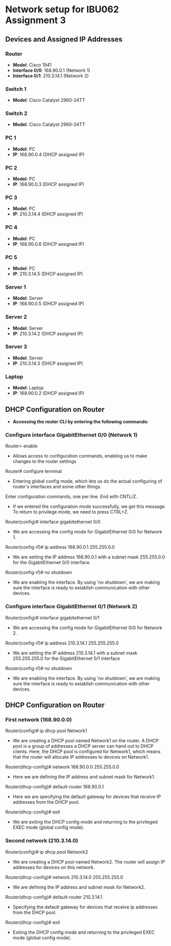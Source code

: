 # Network setup for IBU062 Assignment 3

## Devices and Assigned IP Addresses

### Router 
- **Model**: Cisco 1941
- **Interface 0/0**: 168.90.0.1 (Network 1)
- **Interface 0/1**: 210.3.14.1 (Network 2)

### Switch 1
- **Model**: Cisco Catalyst 2960-24TT

### Switch 2 
- **Model**: Cisco Catalyst 2960-24TT

### PC 1
- **Model**: PC
- **IP**: 168.90.0.4 (DHCP assigned IP)

### PC 2
- **Model**: PC
- **IP**: 168.90.0.3 (DHCP assigned IP)

### PC 3
- **Model**: PC
- **IP**: 210.3.14.4 (DHCP assigned IP)

### PC 4
- **Model**: PC
- **IP**: 168.90.0.6 (DHCP assigned IP)

### PC 5
- **Model**: PC
- **IP**: 210.3.14.5 (DHCP assigned IP)

### Server 1
- **Model**: Server
- **IP**: 168.90.0.5 (DHCP assigned IP)

### Server 2
- **Model**: Server
- **IP**: 210.3.14.2 (DHCP assigned IP)

### Server 3
- **Model**: Server
- **IP**: 210.3.14.3 (DHCP assigned IP)

### Laptop
- **Model**: Laptop
- **IP**: 168.90.0.2 (DHCP assigned IP)

## DHCP Configuration on Router
- **Accessing the router CLI by entering the following commands:**
### Configure interface GigabitEthernet 0/0 (Network 1)
Router> enable
- Allows access to configuration commands, enabling us to make changes to the router settings

Router# configure terminal
- Entering global config mode, which lets us do the actual configuring of router's interfaces and some other things.

Enter configuration commands, one per line. End with CNTL/Z.
- If we entered the configuration mode successfully, we get this message. To return to privilege mode, we need to press CTRL+Z.

Router(config)# interface gigabitethernet 0/0
- We are accessing the config mode for GigabitEthernet 0/0 for Network 1.

Router(config-if)# ip address 168.90.0.1 255.255.0.0
- We are setting the IP address 168.90.0.1 with a subnet mask 255.255.0.0 for the GigabitEthernet 0/0 interface.

Router(config-if)# no shutdown
- We are enabling the interface. By using 'no shutdown', we are making sure the interface is ready to establish communication with other devices. 

### Configure interface GigabitEthernet 0/1 (Network 2)
Router(config)# interface gigabitethernet 0/1
- We are accessing the config mode for GigabitEthernet 0/0 for Network 2.

Router(config-if)# ip address 210.3.14.1 255.255.255.0
-  We are setting the IP address 210.3.14.1 with a subnet mask 255.255.255.0 for the GigabitEthernet 0/1 interface

Router(config-if)# no shutdown
- We are enabling the interface. By using 'no shutdown', we are making sure the interface is ready to establish communication with other devices. 

## DHCP Configuration on Router
### First network (168.90.0.0)
Router(config)# ip dhcp pool Network1
- We are creating a DHCP pool named Network1 on the router. A DHCP pool is a group of addresses a DHCP server can hand out to DHCP clients. Here, the DHCP pool is configured for Network1, which means that the router will allocate IP addresses to devices on Network1.

Router(dhcp-config)# network 168.90.0.0 255.255.0.0
- Here we are defining the IP address and subnet mask for Network1.

Router(dhcp-config)# default-router 168.90.0.1
- Here we are specifying the default gateway for devices that receive IP addresses from the DHCP pool.

Router(dhcp-config)# exit
- We are exiting the DHCP config mode and returning to the privileged EXEC mode (global config mode).

### Second network (210.3.14.0)
Router(config)# ip dhcp pool Network2
- We are creating a DHCP pool named Network2. The router will assign IP addresses for devices on this network.

Router(dhcp-config)# network 210.3.14.0 255.255.255.0
- We are defining the IP address and subnet mask for Network2.

Router(dhcp-config)# default-router 210.3.14.1
- Specifying the default gateway for devices that receive Ip addresses from the DHCP pool.

Router(dhcp-config)# exit
- Exiting the DHCP config mode and returning to the privileged EXEC mode (global config mode).